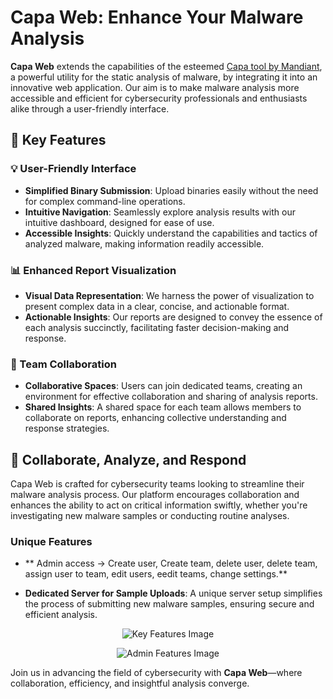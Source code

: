 # Capa Web: Enhance Your Malware Analysis

**Capa Web** extends the capabilities of the esteemed [Capa tool by Mandiant](https://github.com/mandiant/capa), a powerful utility for the static analysis of malware, by integrating it into an innovative web application. Our aim is to make  malware analysis more accessible and efficient for cybersecurity professionals and enthusiasts alike through a user-friendly interface.

## 🌟 Key Features

### 💡 User-Friendly Interface

- **Simplified Binary Submission**: Upload binaries easily without the need for complex command-line operations.
- **Intuitive Navigation**: Seamlessly explore analysis results with our intuitive dashboard, designed for ease of use.
- **Accessible Insights**: Quickly understand the capabilities and tactics of analyzed malware, making information readily accessible.

### 📊 Enhanced Report Visualization

- **Visual Data Representation**: We harness the power of visualization to present complex data in a clear, concise, and actionable format.
- **Actionable Insights**: Our reports are designed to convey the essence of each analysis succinctly, facilitating faster decision-making and response.

### 👥 Team Collaboration

- **Collaborative Spaces**: Users can join dedicated teams, creating an environment for effective collaboration and sharing of analysis reports.
- **Shared Insights**: A shared space for each team allows members to collaborate on reports, enhancing collective understanding and response strategies.

## 🚀 Collaborate, Analyze, and Respond

Capa Web is crafted for cybersecurity teams looking to streamline their malware analysis process. Our platform encourages collaboration and enhances the ability to act on critical information swiftly, whether you're investigating new malware samples or conducting routine analyses.

### Unique Features

- ** Admin access -> Create user, Create team, delete user, delete team, assign user to team, edit users, eedit teams, change settings.**


- **Dedicated Server for Sample Uploads**: A unique server setup simplifies the process of submitting new malware samples, ensuring secure and efficient analysis.

<p align="center">
  <img src="https://github.com/andreisss/Capa-web/assets/10872139/19f63e6d-84ea-4a2d-925a-ee5b2ab794b8" alt="Key Features Image"/>
</p>


<p align="center">
  <img src="https://github.com/andreisss/Capa-web/assets/10872139/cdf9608a-a7c9-4ceb-8a53-a278b16da041" alt="Admin Features Image"/>
</p>

Join us in advancing the field of cybersecurity with **Capa Web**—where collaboration, efficiency, and insightful analysis converge.
